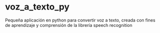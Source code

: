 # voz_a_texto_py
Pequeña aplicación en python para convertir voz a texto, creada con fines de aprendizaje y comprensión de la librería speech recognition
